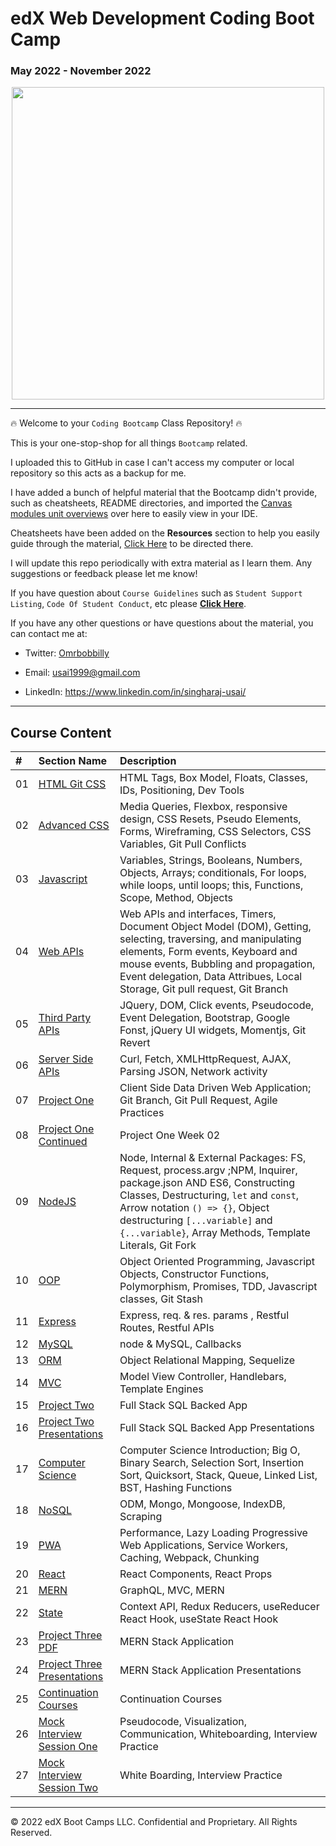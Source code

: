 # edX Web Development Coding Boot Camp
### May 2022 - November 2022

<div style="text-align:center">
<img src="https://www.classcentral.com/report/wp-content/uploads/2022/02/edx-bootcamps-1024x795.png" width="500">
</div>

<hr>

🔥 Welcome to your `Coding Bootcamp` Class Repository! 🔥

This is your one-stop-shop for all things `Bootcamp` related.

I uploaded this to GitHub in case I can't access my computer or local repository so this acts as a backup for me.

I have added a bunch of helpful material that the Bootcamp didn't provide, such as cheatsheets, README directories, and imported the [Canvas modules unit overviews](01-Course-Content/00-resources/unit-overview) over here to easily view in your IDE.

Cheatsheets have been added on the **Resources** section to help you easily guide through the material, [Click Here](01-Course-Content/00-resources/cheatsheets) to be directed there.

I will update this repo periodically with extra material as I learn them. Any suggestions or feedback please let me know!

If you have question about `Course Guidelines` such as `Student Support Listing`, `Code Of Student Conduct`, etc please **[Click Here](01-Course-Content/00-resources/README.md)**.

If you have any other questions or have questions about the material, you can contact me at:

* Twitter: [Omrbobbilly](http://twitter.com/omrbobbilly)

* Email: usai1999@gmail.com

* LinkedIn: https://www.linkedin.com/in/singharaj-usai/

<hr>

## Course Content

| # | Section Name | Description |
|:--| :--  | :--  |
|01| [HTML Git CSS](01-Course-Content/01-HTML-Git-CSS) | HTML Tags, Box Model, Floats, Classes, IDs, Positioning, Dev Tools |
|02| [Advanced CSS](01-Course-Content/02-Advanced-CSS) | Media Queries, Flexbox, responsive design, CSS Resets, Pseudo Elements, Forms, Wireframing, CSS Selectors, CSS Variables, Git Pull Conflicts |
|03| [Javascript](01-Course-Content/03-JavaScript) | Variables, Strings, Booleans, Numbers, Objects, Arrays; conditionals, For loops, while loops, until loops; this, Functions, Scope, Method, Objects |
|04| [Web APIs](01-Course-Content/04-Web-APIs) | Web APIs and interfaces, Timers, Document Object Model (DOM), Getting, selecting, traversing, and manipulating elements, Form events, Keyboard and mouse events, Bubbling and propagation, Event delegation, Data Attribues, Local Storage, Git pull request, Git Branch |
|05| [Third Party APIs](01-Course-Content/05-Third-Party-APIs) | JQuery, DOM, Click events, Pseudocode, Event Delegation, Bootstrap, Google Fonst, jQuery UI widgets, Momentjs, Git Revert |
|06| [Server Side APIs](01-Course-Content/06-Server-Side-APIs) | Curl, Fetch, XMLHttpRequest, AJAX, Parsing JSON, Network activity |
|07| [Project One](01-Course-Content/07-Project-1/README.md) | Client Side Data Driven Web Application; Git Branch, Git Pull Request, Agile Practices |
|08| [Project One Continued](01-Course-Content/08-Project-1-Contd) | Project One Week 02 |
|09| [NodeJS](01-Course-Content/09-NodeJS) | Node, Internal & External Packages: FS, Request, process.argv ;NPM, Inquirer, package.json AND ES6, Constructing Classes, Destructuring, `let` and `const`, Arrow notation `() => {}`, Object destructuring `[...variable]` and `{...variable}`, Array Methods, Template Literals, Git Fork|
|10| [OOP](01-Course-Content/10-OOP) | Object Oriented Programming, Javascript Objects, Constructor Functions, Polymorphism, Promises, TDD, Javascript classes, Git Stash |
|11| [Express](01-Course-Content/11-Express) | Express, req. & res. params , Restful Routes, Restful APIs |
|12| [MySQL](01-Course-Content/12-SQL) | node & MySQL, Callbacks |
|13| [ORM](01-Course-Content/13-ORM) | Object Relational Mapping, Sequelize |
|14| [MVC](01-Course-Content/14-MVC) | Model View Controller, Handlebars, Template Engines |
|15| [Project Two](01-Course-Content/15-Project-2) | Full Stack SQL Backed App |
|16| [Project Two Presentations](01-Course-Content/16-Project-2-Contd) | Full Stack SQL Backed App Presentations |
|17| [Computer Science](01-Course-Content/17-CS/) | Computer Science Introduction; Big O, Binary Search, Selection Sort, Insertion Sort, Quicksort, Stack, Queue, Linked List, BST, Hashing Functions |
|18| [NoSQL](01-Course-Content/18-NoSQL) | ODM, Mongo, Mongoose, IndexDB, Scraping |
|19| [PWA](01-Course-Content/19-PWA) | Performance, Lazy Loading Progressive Web Applications, Service Workers, Caching, Webpack, Chunking |
|20| [React](01-Course-Content/20-React) | React Components, React Props |
|21| [MERN](01-Course-Content/21-MERN) | GraphQL, MVC, MERN |
|22| [State](01-Course-Content/22-State) | Context API, Redux Reducers, useReducer React Hook, useState React Hook |
|23| [Project Three PDF](01-Course-Content/23-Project-3) | MERN Stack Application |
|24| [Project Three Presentations](01-Course-Content/24-Project-3-Contd/) | MERN Stack Application Presentations |
|25| [Continuation Courses](01-Course-Content/25-Continuation-Courses) | Continuation Courses |
|26| [Mock Interview Session One](01-Course-Content/26-Mock-Interview-01) | Pseudocode, Visualization, Communication, Whiteboarding, Interview Practice |
|27| [Mock Interview Session Two](01-Course-Content/27-Mock-Interview-02) | White Boarding, Interview Practice |

---
© 2022 edX Boot Camps LLC. Confidential and Proprietary. All Rights Reserved.
 
 